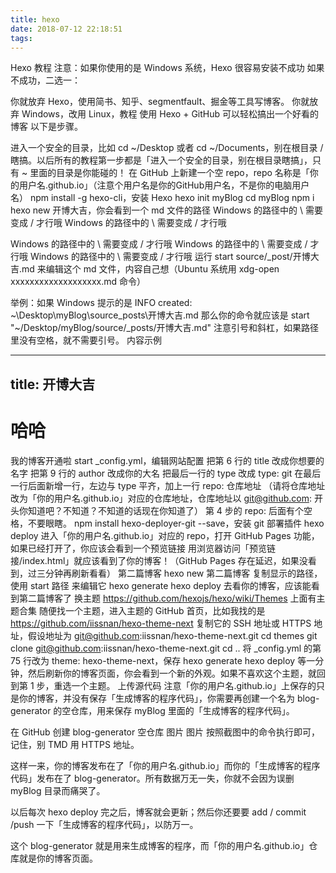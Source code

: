 ```yaml
---
title: hexo
date: 2018-07-12 22:18:51
tags:
---
```

Hexo 教程
注意：如果你使用的是 Windows 系统，Hexo 很容易安装不成功
如果不成功，二选一：

你就放弃 Hexo，使用简书、知乎、segmentfault、掘金等工具写博客。
你就放弃 Windows，改用 Linux，教程
使用 Hexo + GitHub 可以轻松搞出一个好看的博客
以下是步骤。

进入一个安全的目录，比如 cd ~/Desktop 或者 cd ~/Documents，别在根目录 / 瞎搞。以后所有的教程第一步都是「进入一个安全的目录，别在根目录瞎搞」，只有 ~ 里面的目录是你能碰的！
在 GitHub 上新建一个空 repo，repo 名称是「你的用户名.github.io」（注意个用户名是你的GitHub用户名，不是你的电脑用户名）
npm install -g hexo-cli，安装 Hexo
hexo init myBlog
cd myBlog
npm i
hexo new 开博大吉，你会看到一个 md 文件的路径
Windows 的路径中的 \ 需要变成 / 才行哦
Windows 的路径中的 \ 需要变成 / 才行哦

Windows 的路径中的 \ 需要变成 / 才行哦
Windows 的路径中的 \ 需要变成 / 才行哦
Windows 的路径中的 \ 需要变成 / 才行哦
运行 start source/_post/开博大吉.md 来编辑这个 md 文件，内容自己想（Ubuntu 系统用 xdg-open xxxxxxxxxxxxxxxxxxx.md 命令）

举例：如果 Windows 提示的是 INFO created: ~\Desktop\myBlog\source_posts\开博大吉.md
那么你的命令就应该是 start "~/Desktop/myBlog/source/_posts/开博大吉.md" 注意引号和斜杠，如果路径里没有空格，就不需要引号。
内容示例

  ---
  title: 开博大吉
  ---

  # 哈哈
  我的博客开通啦
start _config.yml，编辑网站配置
把第 6 行的 title 改成你想要的名字
把第 9 行的 author 改成你的大名
把最后一行的 type 改成 type: git
在最后一行后面新增一行，左边与 type 平齐，加上一行 repo: 仓库地址 （请将仓库地址改为「你的用户名.github.io」对应的仓库地址，仓库地址以 git@github.com: 开头你知道吧？不知道？不知道的话现在你知道了）
第 4 步的 repo: 后面有个空格，不要眼瞎。
npm install hexo-deployer-git --save，安装 git 部署插件
hexo deploy
进入「你的用户名.github.io」对应的 repo，打开 GitHub Pages 功能，如果已经打开了，你应该会看到一个预览链接
用浏览器访问「预览链接/index.html」就应该看到了你的博客！（GitHub Pages 存在延迟，如果没看到，过三分钟再刷新看看）
第二篇博客
hexo new 第二篇博客
复制显示的路径，使用 start 路径 来编辑它
hexo generate
hexo deploy
去看你的博客，应该能看到第二篇博客了
换主题
https://github.com/hexojs/hexo/wiki/Themes 上面有主题合集
随便找一个主题，进入主题的 GitHub 首页，比如我找的是 https://github.com/iissnan/hexo-theme-next
复制它的 SSH 地址或 HTTPS 地址，假设地址为 git@github.com:iissnan/hexo-theme-next.git
cd themes
git clone git@github.com:iissnan/hexo-theme-next.git
cd ..
将 _config.yml 的第 75 行改为 theme: hexo-theme-next，保存
hexo generate
hexo deploy
等一分钟，然后刷新你的博客页面，你会看到一个新的外观。如果不喜欢这个主题，就回到第 1 步，重选一个主题。
上传源代码
注意「你的用户名.github.io」上保存的只是你的博客，并没有保存「生成博客的程序代码」，你需要再创建一个名为 blog-generator 的空仓库，用来保存 myBlog 里面的「生成博客的程序代码」。

在 GitHub 创建 blog-generator 空仓库
图片
图片
按照截图中的命令执行即可，记住，别 TMD 用 HTTPS 地址。

这样一来，你的博客发布在了「你的用户名.github.io」而你的「生成博客的程序代码」发布在了 blog-generator。所有数据万无一失，你就不会因为误删 myBlog 目录而痛哭了。

以后每次 hexo deploy 完之后，博客就会更新；然后你还要要 add / commit /push 一下「生成博客的程序代码」，以防万一。

这个 blog-generator 就是用来生成博客的程序，而「你的用户名.github.io」仓库就是你的博客页面。